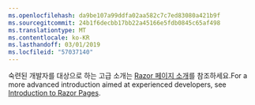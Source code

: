```yaml
---
ms.openlocfilehash: da9be107a99ddfa02aa582c7c7ed83080a421b9f
ms.sourcegitcommit: 24b1f6decbb17bb22a45166e5fdb0845c65af498
ms.translationtype: MT
ms.contentlocale: ko-KR
ms.lasthandoff: 03/01/2019
ms.locfileid: "57037140"
---
```

<span data-ttu-id="00313-101">숙련된 개발자를 대상으로 하는 고급 소개는 [Razor 페이지 소개](xref:razor-pages/index)를 참조하세요.</span><span class="sxs-lookup"><span data-stu-id="00313-101">For a more advanced introduction aimed at experienced developers, see [Introduction to Razor Pages](xref:razor-pages/index).</span></span>
